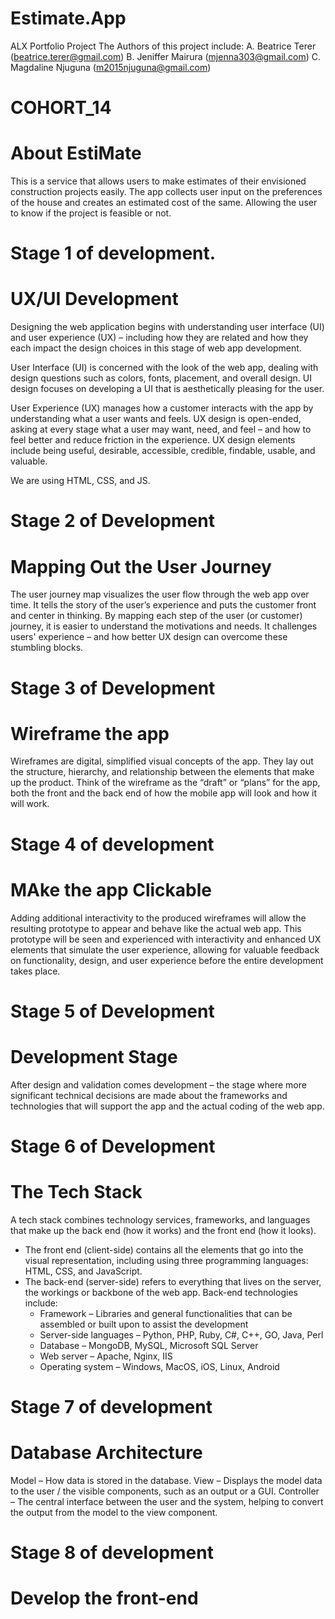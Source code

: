 # Estimate.App
 ALX Portfolio Project
 The Authors of this project include:
  A. Beatrice Terer    (beatrice.terer@gmail.com)
  B. Jeniffer Mairura  (mjenna303@gmail.com)
  C. Magdaline Njuguna (m2015njuguna@gmail.com)

# COHORT_14

# About EstiMate
This is a service that allows users to make estimates of their envisioned construction projects easily. The app collects user input on the preferences of the house and creates an estimated cost of the same. Allowing the user to know if the project is feasible or not.


# Stage 1 of development.
  # UX/UI Development
Designing the web application begins with understanding user interface (UI) and user experience (UX) – including how they are related and how they each impact the design choices in this stage of web app development.

User Interface (UI) is concerned with the look of the web app, dealing with design questions such as colors, fonts, placement, and overall design. UI design focuses on developing a UI that is aesthetically pleasing for the user.

User Experience (UX) manages how a customer interacts with the app by understanding what a user wants and feels. UX design is open-ended, asking at every stage what a user may want, need, and feel – and how to feel better and reduce friction in the experience. UX design elements include being useful, desirable, accessible, credible, findable, usable, and valuable.

We are using HTML, CSS, and JS.

# Stage 2 of Development
  # Mapping Out the User Journey
The user journey map visualizes the user flow through the web app over time. It tells the story of the user’s experience and puts the customer front and center in thinking. By mapping each step of the user (or customer) journey, it is easier to understand the motivations and needs. It challenges users' experience – and how better UX design can overcome these stumbling blocks.

# Stage 3 of Development
  # Wireframe the app
Wireframes are digital, simplified visual concepts of the app. They lay out the structure, hierarchy, and relationship between the elements that make up the product. Think of the wireframe as the “draft” or “plans” for the app, both the front and the back end of how the mobile app will look and how it will work.

# Stage 4 of development
  # MAke the app Clickable
Adding additional interactivity to the produced wireframes will allow the resulting prototype to appear and behave like the actual web app. This prototype will be seen and experienced with interactivity and enhanced UX elements that simulate the user experience, allowing for valuable feedback on functionality, design, and user experience before the entire development takes place.

# Stage 5 of Development
  # Development Stage
After design and validation comes development – the stage where more significant technical decisions are made about the frameworks and technologies that will support the app and the actual coding of the web app.

# Stage 6 of Development
  # The Tech Stack
A tech stack combines technology services, frameworks, and languages that make up the back end (how it works) and the front end (how it looks).

  - The front end (client-side) contains all the elements that go into the visual representation, including using three programming languages: HTML, CSS, and JavaScript.
   - The back-end (server-side) refers to everything that lives on the server, the workings or backbone of the web app. Back-end technologies include:
       - Framework – Libraries and general functionalities that can be assembled or built upon to assist the development
       - Server-side languages – Python, PHP, Ruby, C#, C++, GO, Java, Perl
       - Database – MongoDB, MySQL, Microsoft SQL Server
       - Web server – Apache, Nginx, IIS
       - Operating system – Windows, MacOS, iOS, Linux, Android  
# Stage 7 of development
  # Database Architecture
Model – How data is stored in the database.
View – Displays the model data to the user / the visible components, such as an output or a GUI.
Controller – The central interface between the user and the system, helping to convert the output from the model to the view component.

# Stage 8 of development
  # Develop the front-end
